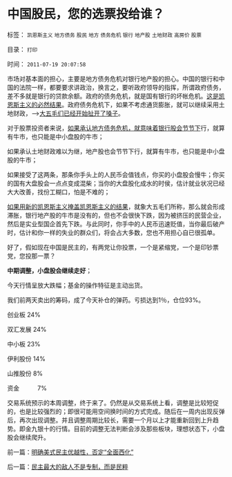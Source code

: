 # 中国股民，您的选票投给谁？

标签： `凯恩斯主义` `地方债务` `股民` `地方` `债务危机` `银行` `地产股` `土地财政` `高房价` `股票` 

目录： `打印`

时间： `2011-07-19 20:07:58`

市场对基本面的担心，主要是地方债务危机对银行地产股的担心。中国的银行和中国的法院一样，都要要求讲政治，换言之，要听政府领导的指挥，所谓政府债务，差不多就是银行的贷款余额。政府的债务危机，就是国有银行的坏帐危机。[这是凯恩斯主义的必然结果](../../../2009/11/29/大萧条后凯恩斯主义和“坏帐过剩的危机”.md)。政府债务危机下，如果不考虑通货膨胀，就可以继续采用土地财政，——>[大五毛们已经开始扯开了嗓子](../../../2009/12/7/谈产能过剩不可能有通货膨胀的谬论.md)。

对于股票投资者来说，[如果承认地方债务危机，就意味着银行股会节节下](../../../2009/2/13/财政和金融双料危机共振.md)行，就算有牛市，也只能是中小盘股的牛市；

如果承认土地财政难以为继，地产股也会节节下行，就算有牛市，也只能是中小盘股的牛市；

如果接受了这两条，那条你手头上的人民币会值钱点，你买的小盘股会慢牛；你买的国有大盘股会一点点变成混柴；当你的大盘股化成水的时侯，估计就业状况已经大大改善，找份工糊口，怕是不难的；

[如果用新的凯恩斯主义掩盖凯恩斯主义的结果](../../../2011/5/31/专家南辕北辙，饮鸩止渴的高论.md)，就象大五毛们所称，那么就会形成滞胀，银行地产股的牛市是没有的，但也不会很快下跌，因为被挤压的民营企业，然后是实业型国企首先下跌。与此同时，你手中的人民币迅速贬值，当你最后破产时，估计和你一样的失业的群众们，将会占大多数，您也不用担心自已很孤单。

好了，假如现在中国是民主的，有两党让你投票，一个是紧缩党，一个是印钞票党，您投那一票？

**中期调整，小盘股会继续走好**；

今天行情呈放大跌幅；基金的操作特征是主动出货。

我们前两天卖出的筹码，成了今天补仓的弹药。亏损达到1％，仓位93%。

创业板 24%

双汇发展 24%

中小板 23%

伊利股份 14%

山推股份 8%

资金　　　7%

交易系统预示的本周调整，终于来了。仍然是从交易系统上看，调整是比较短促的，也是比较强烈的；即很可能用空间换时间的方式完成。随后在一周内出现反弹后，再次出现调整。并且调整周期比较长，需要一个月以上才能重新回到上升趋势。即金九银十的行情。目前的调整无法判断会涉及那些板块，理想状态下，小盘股会继续爬升。



前一篇：[明确美式民主优越性，否定“全面西化”](../../../2011/7/18/明确美式民主优越性，否定“全面西化”.md)

后一篇：[民主最大的敌人不是专制，而是民粹](../../../2011/7/19/民主最大的敌人不是专制，而是民粹.md)